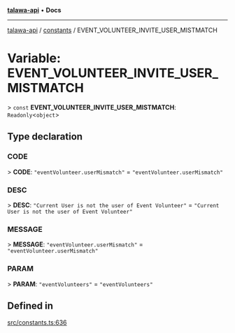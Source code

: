 [**talawa-api**](../../README.md) • **Docs**

***

[talawa-api](../../modules.md) / [constants](../README.md) / EVENT\_VOLUNTEER\_INVITE\_USER\_MISTMATCH

# Variable: EVENT\_VOLUNTEER\_INVITE\_USER\_MISTMATCH

\> `const` **EVENT\_VOLUNTEER\_INVITE\_USER\_MISTMATCH**: `Readonly`\<`object`\>

## Type declaration

### CODE

\> **CODE**: `"eventVolunteer.userMismatch"` = `"eventVolunteer.userMismatch"`

### DESC

\> **DESC**: `"Current User is not the user of Event Volunteer"` = `"Current User is not the user of Event Volunteer"`

### MESSAGE

\> **MESSAGE**: `"eventVolunteer.userMismatch"` = `"eventVolunteer.userMismatch"`

### PARAM

\> **PARAM**: `"eventVolunteers"` = `"eventVolunteers"`

## Defined in

[src/constants.ts:636](https://github.com/PalisadoesFoundation/talawa-api/blob/60937520d7a29ccf883a9c6a7c2d186bae92a81b/src/constants.ts#L636)
